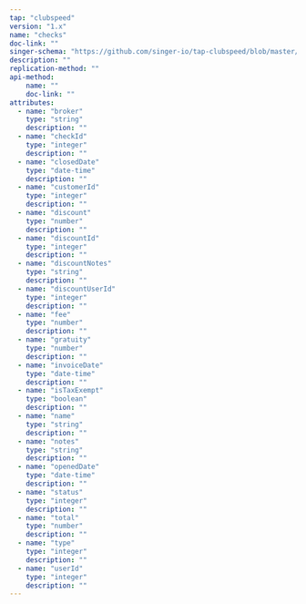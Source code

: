 ```yaml
---
tap: "clubspeed"
version: "1.x"
name: "checks"
doc-link: ""
singer-schema: "https://github.com/singer-io/tap-clubspeed/blob/master/tap_clubspeed/schemas/checks.json"
description: ""
replication-method: ""
api-method:
    name: ""
    doc-link: ""
attributes:
  - name: "broker"
    type: "string"
    description: ""
  - name: "checkId"
    type: "integer"
    description: ""
  - name: "closedDate"
    type: "date-time"
    description: ""
  - name: "customerId"
    type: "integer"
    description: ""
  - name: "discount"
    type: "number"
    description: ""
  - name: "discountId"
    type: "integer"
    description: ""
  - name: "discountNotes"
    type: "string"
    description: ""
  - name: "discountUserId"
    type: "integer"
    description: ""
  - name: "fee"
    type: "number"
    description: ""
  - name: "gratuity"
    type: "number"
    description: ""
  - name: "invoiceDate"
    type: "date-time"
    description: ""
  - name: "isTaxExempt"
    type: "boolean"
    description: ""
  - name: "name"
    type: "string"
    description: ""
  - name: "notes"
    type: "string"
    description: ""
  - name: "openedDate"
    type: "date-time"
    description: ""
  - name: "status"
    type: "integer"
    description: ""
  - name: "total"
    type: "number"
    description: ""
  - name: "type"
    type: "integer"
    description: ""
  - name: "userId"
    type: "integer"
    description: ""
---
```

